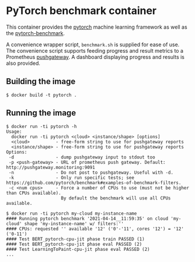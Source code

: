 # PyTorch benchmark container

This container provides the [pytorch](https://github.com/pytorch/benchmark) machine learning framework as well as the [pytorch-benchmark](https://github.com/pytorch/benchmark).

A convenience wrapper script, `benchmark.sh` is supplied for ease of use. The convenience script supports feeding progress and result metrics to a Prometheus [pushgateway](https://github.com/prometheus/pushgateway). A dashboard displaying progress and results is also provided.


## Building the image
```shell
$ docker build -t pytorch .
```

## Running the image
```shell
$ docker run -ti pytorch -h
Usage:
  docker run -ti pytorch <cloud> <instance/shape> [options]
  <cloud>          - free-form string to use for pushgateway reports
  <instance/shape> - free-form string to use for pushgateway reports
Options:
 -d                - dump pushgateway input to stdout too
 -p <push-gateway> - URL of prometheus push gateway. Default: http://pushgateway.monitoring:9091
 -n                - Do not post to pushgateway. Useful with -d.
 -k                - Only run specific tests; see https://github.com/pytorch/benchmark#examples-of-benchmark-filters.
 -c <num cpus>     - Force a number of CPUs to use (must not be higher than CPUs available).
                     By default the benchmark will use all CPUs available.

$ docker run -ti pytorch my-cloud my-instance-name
#### Running pytorch benchmark '2021-04-14__11:59:35' on cloud 'my-cloud' shape 'my-instance-name' w/ filters:''
#### CPUs: requested '' available '12' ('0'-'11', cores '12') = '12' ('0-11')
#### Test BERT_pytorch-cpu-jit phase train PASSED (1)
#### Test BERT_pytorch-cpu-jit phase eval PASSED (2)
#### Test LearningToPaint-cpu-jit phase eval PASSED (2)
...
```
